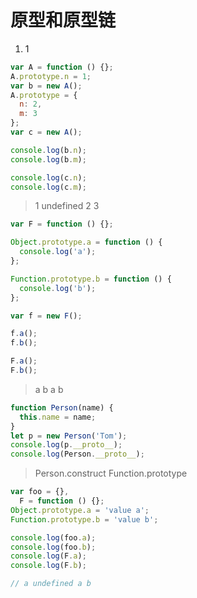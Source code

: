 # 原型和原型链

1. 1

```js
var A = function () {};
A.prototype.n = 1;
var b = new A();
A.prototype = {
  n: 2,
  m: 3
};
var c = new A();

console.log(b.n);
console.log(b.m);

console.log(c.n);
console.log(c.m);
```

> 1 undefined 2 3

```js
var F = function () {};

Object.prototype.a = function () {
  console.log('a');
};

Function.prototype.b = function () {
  console.log('b');
};

var f = new F();

f.a();
f.b();

F.a();
F.b();
```

> a b a b

```js
function Person(name) {
  this.name = name;
}
let p = new Person('Tom');
console.log(p.__proto__);
console.log(Person.__proto__);
```

> Person.construct Function.prototype

```js
var foo = {},
  F = function () {};
Object.prototype.a = 'value a';
Function.prototype.b = 'value b';

console.log(foo.a);
console.log(foo.b);
console.log(F.a);
console.log(F.b);

// a undefined a b
```
